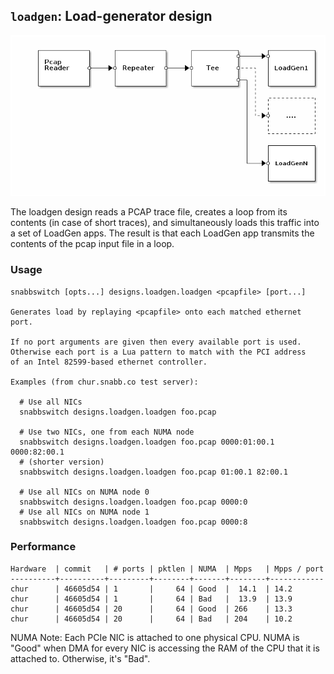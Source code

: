 ## `loadgen`: Load-generator design

![loadgen](.images/loadgen.png)

The loadgen design reads a PCAP trace file, creates a loop from its
contents (in case of short traces), and simultaneously loads this
traffic into a set of LoadGen apps. The result is that each LoadGen
app transmits the contents of the pcap input file in a loop.

### Usage

    snabbswitch [opts...] designs.loadgen.loadgen <pcapfile> [port...]

    Generates load by replaying <pcapfile> onto each matched ethernet port.

    If no port arguments are given then every available port is used.
    Otherwise each port is a Lua pattern to match with the PCI address
    of an Intel 82599-based ethernet controller.

    Examples (from chur.snabb.co test server):

      # Use all NICs
      snabbswitch designs.loadgen.loadgen foo.pcap

      # Use two NICs, one from each NUMA node
      snabbswitch designs.loadgen.loadgen foo.pcap 0000:01:00.1 0000:82:00.1
      # (shorter version)
      snabbswitch designs.loadgen.loadgen foo.pcap 01:00.1 82:00.1

      # Use all NICs on NUMA node 0
      snabbswitch designs.loadgen.loadgen foo.pcap 0000:0
      # Use all NICs on NUMA node 1
      snabbswitch designs.loadgen.loadgen foo.pcap 0000:8


### Performance

    Hardware  | commit   | # ports | pktlen | NUMA  | Mpps   | Mpps / port
    ----------+----------+---------+--------+-------+--------+------------
    chur      | 46605d54 | 1       |     64 | Good  |  14.1  | 14.2
    chur      | 46605d54 | 1       |     64 | Bad   |  13.9  | 13.9
    chur      | 46605d54 | 20      |     64 | Good  | 266    | 13.3
    chur      | 46605d54 | 20      |     64 | Bad   | 204    | 10.2

NUMA Note: Each PCIe NIC is attached to one physical CPU. NUMA is
"Good" when DMA for every NIC is accessing the RAM of the CPU that it
is attached to. Otherwise, it's "Bad".
